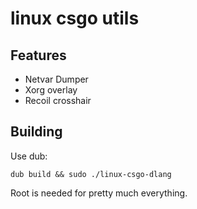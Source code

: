 # linux csgo utils

## Features

* Netvar Dumper
* Xorg overlay
* Recoil crosshair

## Building

Use dub:

```
dub build && sudo ./linux-csgo-dlang
```

Root is needed for pretty much everything.

